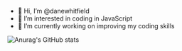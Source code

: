 - 👋 Hi, I’m @danewhitfield
- 👀 I’m interested in coding in JavaScript
- 🌱 I’m currently working on improving my coding skills

![Anurag's GitHub stats](https://github-readme-stats.vercel.app/api?username=danewhitfield&show_icons=true&theme=radical)

